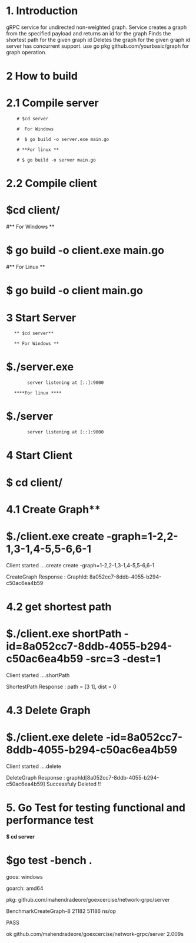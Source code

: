 # 1. Introduction
  gRPC service for undirected non-weighted graph.
    Service creates a graph from the specified payload and returns an id for the graph
    Finds the shortest path for the given graph id
    Deletes the graph for the given graph id
    server  has concurrent support.
    use go pkg github.com/yourbasic/graph for graph operation.
    
# 2 How to build
  # 2.1 Compile server
  
        # $cd server
        
        #  For Windows 
        
        #  $ go build -o server.exe main.go
          
        # **For linux **
        
        # $ go build -o server main.go
         
   # 2.2 Compile client
   # $cd client/
   
   #** For Windows **
   # $ go build -o client.exe main.go
   
   #** For Linux **
   #  $ go build -o client main.go
   
 # 3 Start Server
       ** $cd server**
       
       ** For Windows **
  #     $./server.exe
            server listening at [::]:9000   
       
       ****For linux ****
  #  $./server
            server listening at [::]:9000   
          
          
 # 4 Start Client
 
  # $ cd client/
   
# 4.1 Create Graph**

# $./client.exe create -graph=1-2,2-1,3-1,4-5,5-6,6-1

Client started ....create
create -graph=1-2,2-1,3-1,4-5,5-6,6-1

CreateGraph Response : GraphId:  8a052cc7-8ddb-4055-b294-c50ac6ea4b59

# 4.2 get shortest path

# $./client.exe shortPath -id=8a052cc7-8ddb-4055-b294-c50ac6ea4b59 -src=3 -dest=1

Client started ....shortPath

ShortestPath Response :  path = [3 1], dist = 0
                                                                                                                    
# 4.3 Delete Graph

# $./client.exe delete  -id=8a052cc7-8ddb-4055-b294-c50ac6ea4b59

Client started ....delete

DeleteGraph Response :  graphId[8a052cc7-8ddb-4055-b294-c50ac6ea4b59] Successfuly Deleted !!



# 5. Go Test for testing functional and performance test

**$ cd server**

# $go test -bench .

goos: windows

goarch: amd64

pkg: github.com/mahendradeore/goexcercise/network-grpc/server

BenchmarkCreateGraph-8             21182             51186 ns/op

PASS

ok      github.com/mahendradeore/goexcercise/network-grpc/server        2.009s









